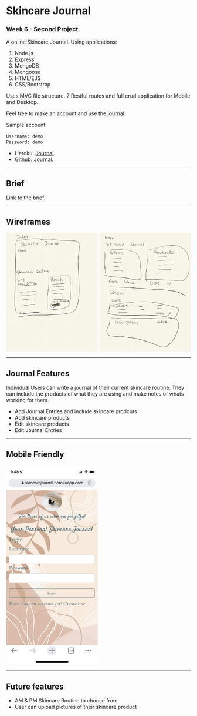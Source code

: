 # Skincare Journal

### Week 6 - Second Project

A online Skincare Journal. Using applications:

1. Node.js
2. Express
3. MongoDB
4. Mongoose
5. HTML/EJS
6. CSS/Bootstrap

Uses MVC file structure.
7 Restful routes and full crud application for Mobile and Desktop.

Feel free to make an account and use the journal.

Sample account:

```
Username: demo
Password: demo
```

- Heroku: [Journal](https://skincarejournal.herokuapp.com/login).
- Github: [Journal](https://github.com/Suzyyc/skincare-journal).

<hr>

## Brief

Link to the [brief](brief.md).

<hr>

## Wireframes

<img src="./public/img/Suzy-9.jpg" width="250"> <img src="./public/img/Suzy-14-2.jpg" width="250">

<hr>

## Journal Features

Individual Users can write a journal of their current skincare routine. They can include the products of what they are using and make notes of whats working for them.

- Add Journal Entries and include skincare prodcuts
- Add skincare products
- Edit skincare products
- Edit Journal Entries

<hr>

## Mobile Friendly

<img src="./public/img/IMG_3126.PNG" width="250">

<hr>

## Future features

- AM & PM Skincare Routine to choose from
- User can upload pictures of their skincare product
